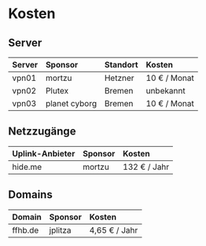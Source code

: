 # Kosten

## Server

| Server | Sponsor       | Standort | Kosten       |
|:-------|:--------------|:---------|:-------------|
| vpn01  | mortzu        | Hetzner  | 10 € / Monat |
| vpn02  | Plutex        | Bremen   | unbekannt    |
| vpn03  | planet cyborg | Bremen   | 10 € / Monat |

## Netzzugänge

| Uplink-Anbieter | Sponsor       | Kosten       |
|:----------------|:--------------|:-------------|
| hide.me         | mortzu        | 132 € / Jahr |

## Domains

| Domain          | Sponsor       | Kosten        |
|:----------------|:--------------|:--------------|
| ffhb.de         | jplitza       | 4,65 € / Jahr |